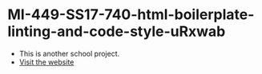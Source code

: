 # MI-449-SS17-740-html-boilerplate-linting-and-code-style-uRxwab
 - This is another school project.
 - [Visit the website](https://lordcrekit.github.io/MI-449-SS17-740-html-boilerplate-linting-and-code-style-uRxwab/)

